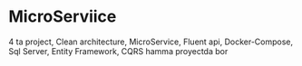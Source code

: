 # MicroServiice 
4 ta project,
Clean architecture,
MicroService,
Fluent api,
Docker-Compose,
Sql Server,
Entity Framework,
CQRS hamma  proyectda bor

